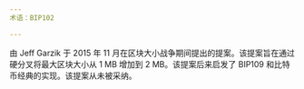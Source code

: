 ```yaml
---
术语：BIP102

---
```

由 Jeff Garzik 于 2015 年 11 月在区块大小战争期间提出的提案。该提案旨在通过硬分叉将最大区块大小从 1 MB 增加到 2 MB。该提案后来启发了 BIP109 和比特币经典的实现。该提案从未被采纳。